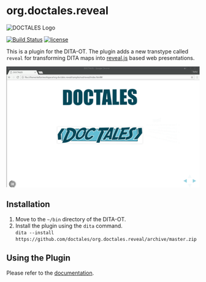 org.doctales.reveal
===========================

![DOCTALES Logo](https://doctales.github.io/images/doctales-logo-without-subtitle.svg)

[![Build Status](https://travis-ci.org/doctales/org.doctales.reveal.svg?branch=master)](https://travis-ci.org/doctales/org.doctales.reveal)
[![license](https://img.shields.io/badge/license-Apache%202.0-blue.svg)](http://www.apache.org/licenses/LICENSE-2.0)

This is a plugin for the DITA-OT. The plugin adds a new transtype called `reveal` for transforming DITA maps into [reveal.js](https://revealjs.com/#/) based web presentations.

![Sample Presentation](https://raw.githubusercontent.com/doctales/doctales.github.io/master/media/animations/reveal-sample-presentation.gif)


## Installation

1. Move to the `~/bin` directory of the DITA-OT.
2. Install the plugin using the `dita` command.  
   `dita --install https://github.com/doctales/org.doctales.reveal/archive/master.zip`


## Using the Plugin

Please refer to the [documentation](https://doctales.atlassian.net/wiki/x/LIAy).
